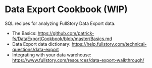 # Data Export Cookbook (WIP)
SQL recipes for analyzing FullStory Data Export data.

* The Basics: https://github.com/patrick-fs/DataExportCookbook/blob/master/Basics.md
* Data Export data dictionary: https://help.fullstory.com/technical-questions/data-export
* Integrating with your data warehouse: https://www.fullstory.com/resources/data-export-walkthrough/


